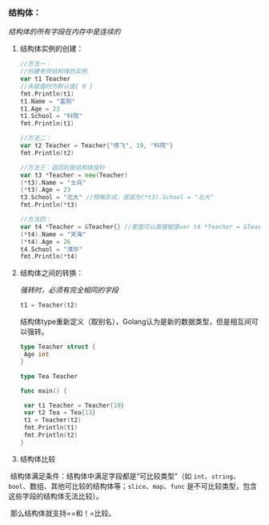 ### 结构体：

*结构体的所有字段在内存中是连续的*

1. 结构体实例的创建：

   ```go
   //方法一：
   //创建老师结构体的实例
   var t1 Teacher
   //未赋值时为默认值{ 0 }
   fmt.Println(t1)
   t1.Name = "富刚"
   t1.Age = 23
   t1.School = "科院"
   fmt.Println(t1)
   
   //方法二：
   var t2 Teacher = Teacher{"疼飞", 19, "科院"}
   fmt.Println(t2)
   
   //方法三：返回的是结构体指针
   var t3 *Teacher = new(Teacher)
   (*t3).Name = "士兵"
   (*t3).Age = 23
   t3.School = "北大" //特殊形式，底层为(*t3).School = "北大"
   fmt.Println(*t3)
   
   //方法四：
   var t4 *Teacher = &Teacher{} //里面可以直接赋值var t4 *Teacher = &Teacher{"天海",26,"清华"}
   (*t4).Name = "天海"
   (*t4).Age = 26
   t4.School = "清华"
   fmt.Println(*t4)
   ```

2. 结构体之间的转换：

   *强转时，必须有完全相同的字段*

   ```go
   t1 = Teacher(t2)
   ```

   结构体type重新定义（取别名），Golang认为是新的数据类型，但是相互间可以强转。

   ```go
   type Teacher struct {
   	Age int
   }
   
   type Tea Teacher
   
   func main() {
   
   	var t1 Teacher = Teacher{19}
   	var t2 Tea = Tea{13}
   	t1 = Teacher(t2)
   	fmt.Println(t1)
   	fmt.Println(t2)
   }
   ```

3. 结构体比较

​		结构体满足条件：结构体中满足字段都是“可比较类型”（如 `int`、`string`、`bool`、数组、其他可比较的结构体等；`slice`、`map`、`func` 是不可比较类型，包含这些字段的结构体无法比较）。

​		那么结构体就支持==和！=比较。
